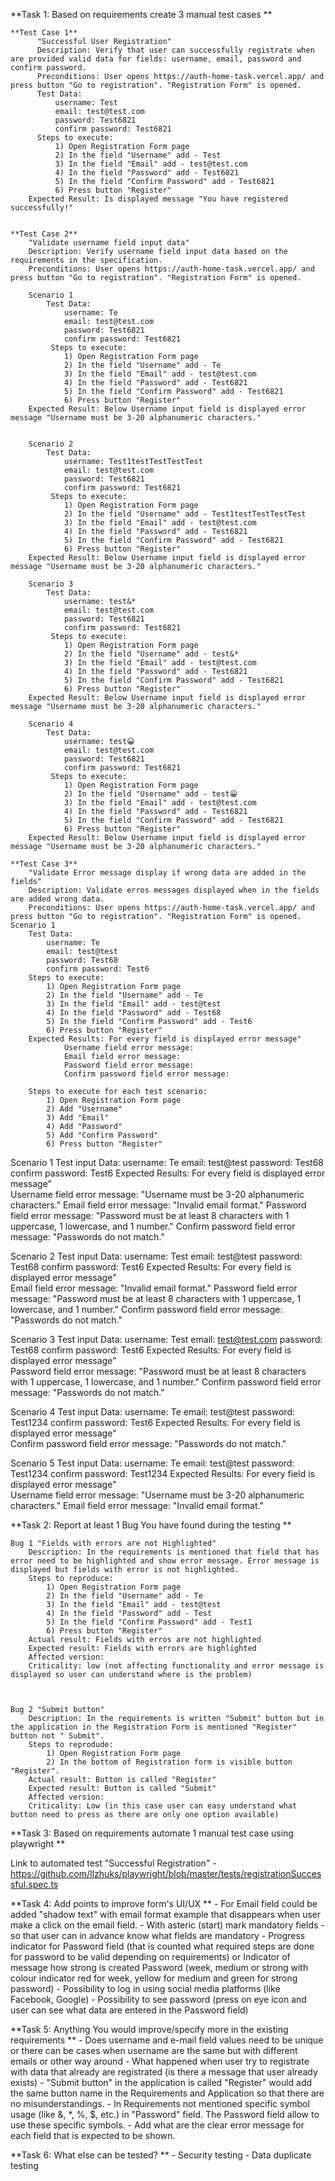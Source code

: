 **Task 1: Based on requirements create 3 manual test cases **

	**Test Case 1**
		  "Successful User Registration" 
		  Description: Verify that user can successfully registrate when are provided valid data for fields: username, email, password and confirm password.
		  Preconditions: User opens https://auth-home-task.vercel.app/ and press button "Go to registration". "Registration Form" is opened.
		  Test Data: 
			  username: Test
			  email: test@test.com
			  password: Test6821
			  confirm password: Test6821
		  Steps to execute:
			  1) Open Registration Form page
			  2) In the field "Username" add - Test
			  3) In the field "Email" add - test@test.com
			  4) In the field "Password" add - Test6821
			  5) In the field "Confirm Password" add - Test6821
			  6) Press button "Register"
	  	Expected Result: Is displayed message "You have registered successfully!"


	**Test Case 2**
		"Validate username field input data"
		Description: Verify username field input data based on the requirements in the specification.
		Preconditions: User opens https://auth-home-task.vercel.app/ and press button "Go to registration". "Registration Form" is opened.

        Scenario 1
            Test Data: 
                username: Te
                email: test@test.com
                password: Test6821
			    confirm password: Test6821
		     Steps to execute:
                1) Open Registration Form page
                2) In the field "Username" add - Te
                3) In the field "Email" add - test@test.com
                4) In the field "Password" add - Test6821
                5) In the field "Confirm Password" add - Test6821
                6) Press button "Register"
		Expected Result: Below Username input field is displayed error message "Username must be 3-20 alphanumeric characters."


        Scenario 2
            Test Data: 
                username: Test1testTestTestTest
                email: test@test.com
                password: Test6821
			    confirm password: Test6821
		     Steps to execute:
                1) Open Registration Form page
                2) In the field "Username" add - Test1testTestTestTest
                3) In the field "Email" add - test@test.com
                4) In the field "Password" add - Test6821
                5) In the field "Confirm Password" add - Test6821
                6) Press button "Register"
		Expected Result: Below Username input field is displayed error message "Username must be 3-20 alphanumeric characters."

        Scenario 3
            Test Data: 
                username: test&*
                email: test@test.com
                password: Test6821
			    confirm password: Test6821
		     Steps to execute:
                1) Open Registration Form page
                2) In the field "Username" add - test&*
                3) In the field "Email" add - test@test.com
                4) In the field "Password" add - Test6821
                5) In the field "Confirm Password" add - Test6821
                6) Press button "Register"
		Expected Result: Below Username input field is displayed error message "Username must be 3-20 alphanumeric characters."

        Scenario 4
            Test Data: 
                username: test😀
                email: test@test.com
                password: Test6821
			    confirm password: Test6821
		     Steps to execute:
                1) Open Registration Form page
                2) In the field "Username" add - test😀
                3) In the field "Email" add - test@test.com
                4) In the field "Password" add - Test6821
                5) In the field "Confirm Password" add - Test6821
                6) Press button "Register"
		Expected Result: Below Username input field is displayed error message "Username must be 3-20 alphanumeric characters."

	**Test Case 3**
		"Validate Error message display if wrong data are added in the fields"
		Description: Validate erros messages displayed when in the fields are added wrong data.
		Preconditions: User opens https://auth-home-task.vercel.app/ and press button "Go to registration". "Registration Form" is opened.
	Scenario 1
		Test Data: 
			username: Te
			email: test@test
			password: Test68
			confirm password: Test6
		Steps to execute:
			1) Open Registration Form page
			2) In the field "Username" add - Te
			3) In the field "Email" add - test@test
			4) In the field "Password" add - Test68
			5) In the field "Confirm Password" add - Test6
			6) Press button "Register"
		Expected Results: For every field is displayed error message"
				Username field error message:
				Email field error message:
				Password field error message:
				Confirm password field error message:

		Steps to execute for each test scenario:
			1) Open Registration Form page
			2) Add "Username"
			3) Add "Email"
			4) Add "Password"
			5) Add "Confirm Password"
			6) Press button "Register"
   Scenario 1
   		Test input Data: 
			username: Te
			email: test@test
			password: Test68
			confirm password: Test6
		Expected Results: For every field is displayed error message"				
            Username field error message: "Username must be 3-20 alphanumeric characters."
			Email field error message: "Invalid email format."
			Password field error message: "Password must be at least 8 characters with 1 uppercase, 1 lowercase, and 1 number."
			Confirm password field error message: "Passwords do not match."

   Scenario 2
   		Test input Data: 
			username: Test
			email: test@test
			password: Test68
			confirm password: Test6
		Expected Results: For every field is displayed error message"				
			Email field error message: "Invalid email format."
			Password field error message: "Password must be at least 8 characters with 1 uppercase, 1 lowercase, and 1 number."
			Confirm password field error message: "Passwords do not match."   

   Scenario 3
   		Test input Data: 
			username: Test
			email: test@test.com
			password: Test68
			confirm password: Test6
		Expected Results: For every field is displayed error message"				
			Password field error message: "Password must be at least 8 characters with 1 uppercase, 1 lowercase, and 1 number."
			Confirm password field error message: "Passwords do not match."

   Scenario 4
   		Test input Data: 
			username: Te
			email: test@test
			password: Test1234
			confirm password: Test6
		Expected Results: For every field is displayed error message"				
			Confirm password field error message: "Passwords do not match."

   Scenario 5
   		Test input Data: 
			username: Te
			email: test@test
			password: Test1234
			confirm password: Test1234
		Expected Results: For every field is displayed error message"				
            Username field error message: "Username must be 3-20 alphanumeric characters."
			Email field error message: "Invalid email format."



**Task 2: Report at least 1 Bug You have found during the testing **
	
	Bug 1 "Fields with errors are not Highlighted"
		Description: In the requirements is mentioned that field that has error need to be highlighted and show error message. Error message is displayed but fields with error is not highlighted.
		Steps to reproduce:
			1) Open Registration Form page
			2) In the field "Username" add - Te
			3) In the field "Email" add - test@test
			4) In the field "Password" add - Test
			5) In the field "Confirm Password" add - Test1
			6) Press button "Register"
		Actual result: Fields with erros are not highlighted
		Expected result: Fields with errors are highlighted
		Affected version:
		Criticality: low (not affecting functionality and error message is displayed so user can understand where is the problem)



	Bug 2 "Submit button"
		Description: In the requirements is written "Submit" button but in the application in the Registration Form is mentioned "Register" button not " Submit".
		Steps to reprodude:
			1) Open Registration Form page
			2) In the bottom of Registration form is visible button "Register".
		Actual result: Button is called "Register"
		Expected result: Button is called "Submit"
		Affected version:
		Criticality: Low (in this case user can easy understand what button need to press as there are only one option available)

**Task 3: Based on requirements automate 1 manual test case using playwright **

Link to automated test "Successful Registration" - https://github.com/Ilzhuks/playwright/blob/master/tests/registrationSuccessful.spec.ts


**Task 4: Add points to improve form's UI/UX **
    - For Email field could be added "shadow text" with email format example that disappears when user make a click on the email field.
    - With asteric (start) mark mandatory fields - so that user can in advance know what fields are mandatory 
    - Progress indicator for Password field (that is counted what required steps are done for password to be valid depending on requirements) or Indicator of message how strong is created Password (week, medium or strong with colour indicator red for week, yellow for medium and green for strong password) 
    - Possibility to log in using social media platforms (like Facebook, Google)
    - Possibility to see password (press on eye icon and user can see what data are entered in the Password field)



**Task 5: Anything You would improve/specify more in the existing requirements **
    - Does username and e-mail field values need to be unique or there can be cases when username are the same but with different emails or other way around
	- What happened when user try to registrate with data that already are registrated (is there a message that user already exists)
	- "Submit button" in the application is called "Register" would add the same button name in the Requirements and Application so that there are no misunderstandings.
	- In Requirements not mentioned specific symbol usage (like &, *, %, $, etc.) in "Password" field. The Password field allow to use these specific symbols.
	- Add what are the clear error message for each field that is expected to be shown.



**Task 6: What else can be tested? **
    - Security testing
    - Data duplicate testing
